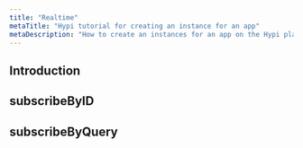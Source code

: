 ```yaml
---
title: "Realtime"
metaTitle: "Hypi tutorial for creating an instance for an app"
metaDescription: "How to create an instances for an app on the Hypi platform"
---
```


## Introduction

## subscribeByID

## subscribeByQuery
